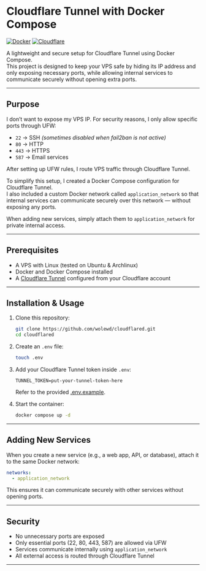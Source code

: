 # Cloudflare Tunnel with Docker Compose

[![Docker](https://img.shields.io/badge/Docker-✔-2496ED?logo=docker&logoColor=white)](https://www.docker.com/) [![Cloudflare](https://img.shields.io/badge/Cloudflare-Tunnel-F38020?logo=cloudflare&logoColor=white)](https://developers.cloudflare.com/cloudflare-one/connections/connect-networks/)  

A lightweight and secure setup for Cloudflare Tunnel using Docker Compose.  
This project is designed to keep your VPS safe by hiding its IP address and only exposing necessary ports, while allowing internal services to communicate securely without opening extra ports.  

---

## Purpose

I don’t want to expose my VPS IP. For security reasons, I only allow specific ports through UFW:

- `22` → SSH *(sometimes disabled when fail2ban is not active)*
- `80` → HTTP  
- `443` → HTTPS  
- `587` → Email services  

After setting up UFW rules, I route VPS traffic through Cloudflare Tunnel.  

To simplify this setup, I created a Docker Compose configuration for Cloudflare Tunnel.  
I also included a custom Docker network called `application_network` so that internal services can communicate securely over this network — without exposing any ports.  

When adding new services, simply attach them to `application_network` for private internal access.  

---

## Prerequisites

- A VPS with Linux (tested on Ubuntu & Archlinux)  
- Docker and Docker Compose installed  
- A [Cloudflare Tunnel](https://developers.cloudflare.com/cloudflare-one/connections/connect-networks/) configured from your Cloudflare account  

---

## Installation & Usage

1. Clone this repository:
   ```bash
   git clone https://github.com/wolewd/cloudflared.git
   cd cloudflared
   ```

2. Create an `.env` file:
   ```bash
   touch .env
   ```

3. Add your Cloudflare Tunnel token inside `.env`:
   ```env
   TUNNEL_TOKEN=put-your-tunnel-token-here
   ```
   Refer to the provided [.env.example](https://github.com/wolewd/cloudflared/blob/main/.env.example).

4. Start the container:
   ```bash
   docker compose up -d
   ```

---
## Adding New Services

When you create a new service (e.g., a web app, API, or database), attach it to the same Docker network:

```yaml
networks:
  - application_network
```

This ensures it can communicate securely with other services without opening ports.  

---

## Security

- No unnecessary ports are exposed  
- Only essential ports (22, 80, 443, 587) are allowed via UFW  
- Services communicate internally using `application_network`  
- All external access is routed through Cloudflare Tunnel  

---
